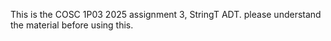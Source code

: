 This is the COSC 1P03 2025 assignment 3, StringT ADT. please understand the material before using this. 
